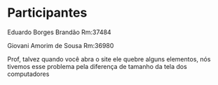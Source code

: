 <h1>Participantes</h1>
<p>Eduardo Borges Brandão Rm:37484</p>
<p>Giovani Amorim de Sousa Rm:36980</p>

<p>Prof, talvez quando você abra o site ele quebre alguns elementos, nós tivemos esse problema pela diferença de tamanho da tela dos computadores</p>
